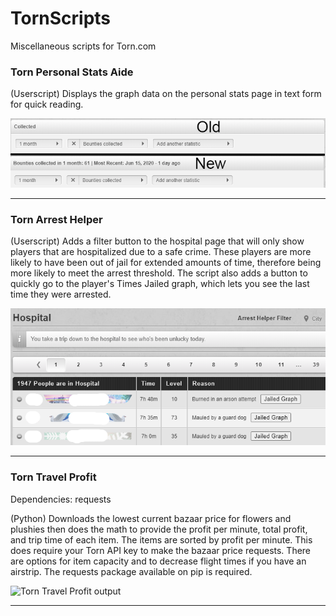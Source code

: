 # TornScripts
Miscellaneous scripts for Torn.com

### Torn Personal Stats Aide
(Userscript) Displays the graph data on the personal stats page in text form for quick reading.

![Text is added to the title bar above the graph](https://raw.githubusercontent.com/SixPraxis/TornScripts/master/images/aideComparison.png)
__________
### Torn Arrest Helper
(Userscript) Adds a filter button to the hospital page that will only show players that are hospitalized due to a safe crime. These players are more likely to have been out of jail for extended amounts of time, therefore being more likely to meet the arrest threshold. The script also adds a button to quickly go to the player's Times Jailed graph, which lets you see the last time they were arrested.

![Filter button up top, jailed graph button next to the reason](https://raw.githubusercontent.com/SixPraxis/TornScripts/master/images/filterExample.png)
__________
### Torn Travel Profit
Dependencies: requests

(Python) Downloads the lowest current bazaar price for flowers and plushies then does the math to provide the profit per minute, total profit, and trip time of each item. The items are sorted by profit per minute. This does require your Torn API key to make the bazaar price requests. There are options for item capacity and to decrease flight times if you have an airstrip. The requests package available on pip is required.

![Torn Travel Profit output](https://raw.github.com/SixPraxis/TornScripts/master/images/travelProfit.png)
__________
